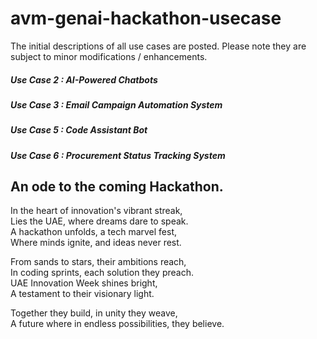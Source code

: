 # avm-genai-hackathon-usecase
The initial descriptions of all use cases are posted.
Please note they are subject to minor modifications / enhancements.

##### Use Case 2 : AI-Powered Chatbots
##### Use Case 3 : Email Campaign Automation System
##### Use Case 5 : Code Assistant Bot
##### Use Case 6 : Procurement Status Tracking System







## An ode to the coming Hackathon.
In the heart of innovation's vibrant streak,</br>
Lies the UAE, where dreams dare to speak.</br>
A hackathon unfolds, a tech marvel fest,</br>
Where minds ignite, and ideas never rest.</br>

From sands to stars, their ambitions reach,</br>
In coding sprints, each solution they preach.</br>
UAE Innovation Week shines bright,</br>
A testament to their visionary light.</br>

Together they build, in unity they weave,</br>
A future where in endless possibilities, they believe.</br>
